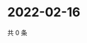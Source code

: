 # 2022-02-16

共 0 条

<!-- BEGIN WEIBO -->
<!-- 最后更新时间 Wed Feb 16 2022 01:16:58 GMT+0800 (China Standard Time) -->

<!-- END WEIBO -->
